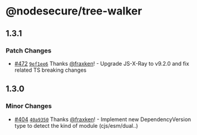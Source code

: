 # @nodesecure/tree-walker

## 1.3.1

### Patch Changes

- [#472](https://github.com/NodeSecure/scanner/pull/472) [`9ef1ee6`](https://github.com/NodeSecure/scanner/commit/9ef1ee6bb0e1d1820a64f698bc32f3ca9fe43dc3) Thanks [@fraxken](https://github.com/fraxken)! - Upgrade JS-X-Ray to v9.2.0 and fix related TS breaking changes

## 1.3.0

### Minor Changes

- [#404](https://github.com/NodeSecure/scanner/pull/404) [`40a9350`](https://github.com/NodeSecure/scanner/commit/40a93507e20e1002059f71a40539dfd058879257) Thanks [@fraxken](https://github.com/fraxken)! - Implement new DependencyVersion type to detect the kind of module (cjs/esm/dual..)
